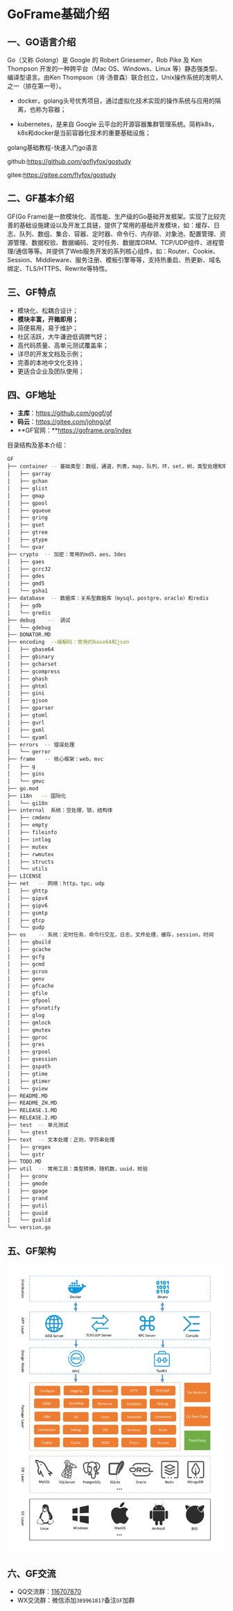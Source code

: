 # GoFrame基础介绍

## 一、GO语言介绍

Go（又称 *Golang*）是 Google 的 Robert Griesemer，Rob Pike 及 Ken Thompson 开发的一种跨平台（Mac OS、Windows、Linux 等）静态强类型、编译型语言。由Ken Thompson（肯·汤普森）联合创立，Unix操作系统的发明人之一（排在第一号）。

- docker，golang头号优秀项目，通过虚拟化技术实现的操作系统与应用的隔离，也称为容器；

- kubernetes，是来自 Google 云平台的开源容器集群管理系统。简称k8s，k8s和docker是当前容器化技术的重要基础设施；



golang基础教程-快速入门go语言

github:https://github.com/goflyfox/gostudy

gitee:https://gitee.com/flyfox/gostudy

## 二、GF基本介绍

GF(Go Frame)是一款模块化、高性能、生产级的Go基础开发框架。实现了比较完善的基础设施建设以及开发工具链，提供了常用的基础开发模块，如：缓存、日志、队列、数组、集合、容器、定时器、命令行、内存锁、对象池、配置管理、资源管理、数据校验、数据编码、定时任务、数据库ORM、TCP/UDP组件、进程管理/通信等等。并提供了Web服务开发的系列核心组件，如：Router、Cookie、Session、Middleware、服务注册、模板引擎等等，支持热重启、热更新、域名绑定、TLS/HTTPS、Rewrite等特性。

## 三、GF特点

- 模块化、松耦合设计；
- **模块丰富，开箱即用；**
- 简便易用，易于维护；
- 社区活跃，大牛谦逊低调脾气好；
- 高代码质量、高单元测试覆盖率；
- 详尽的开发文档及示例；
- 完善的本地中文化支持；
- 更适合企业及团队使用；

## 四、GF地址

- **主库**：https://github.com/gogf/gf
- **码云**：https://gitee.com/johng/gf
- **GF官网：**https://goframe.org/index

目录结构及基本介绍：

```bash
GF
├── container -- 基础类型：数组，通道，列表，map，队列，环，set，树，类型处理和转换
│   ├── garray
│   ├── gchan
│   ├── glist
│   ├── gmap
│   ├── gpool
│   ├── gqueue
│   ├── gring
│   ├── gset
│   ├── gtree
│   ├── gtype
│   └── gvar
├── crypto  -- 加密：常用的md5，aes，3des
│   ├── gaes
│   ├── gcrc32
│   ├── gdes
│   ├── gmd5
│   └── gsha1
├── database  -- 数据库：关系型数据库（mysql，postgre，oracle）和redis
│   ├── gdb
│   └── gredis
├── debug    --  调试
│   └── gdebug
├── DONATOR.MD
├── encoding  --编解码：常用的base64和json
│   ├── gbase64
│   ├── gbinary
│   ├── gcharset
│   ├── gcompress
│   ├── ghash
│   ├── ghtml
│   ├── gini
│   ├── gjson
│   ├── gparser
│   ├── gtoml
│   ├── gurl
│   ├── gxml
│   └── gyaml
├── errors  -- 错误处理
│   └── gerror
├── frame   -- 核心框架：web，mvc
│   ├── g
│   ├── gins
│   └── gmvc
├── go.mod
├── i18n   -- 国际化
│   └── gi18n
├── internal  系统：空处理，锁，结构体
│   ├── cmdenv
│   ├── empty
│   ├── fileinfo
│   ├── intlog
│   ├── mutex
│   ├── rwmutex
│   ├── structs
│   └── utils
├── LICENSE
├── net   -- 网络：http，tpc，udp
│   ├── ghttp
│   ├── gipv4
│   ├── gipv6
│   ├── gsmtp
│   ├── gtcp
│   └── gudp
├── os    -- 系统：定时任务，命令行交互，日志，文件处理，缓存，session，时间
│   ├── gbuild
│   ├── gcache
│   ├── gcfg
│   ├── gcmd
│   ├── gcron
│   ├── genv
│   ├── gfcache
│   ├── gfile
│   ├── gfpool
│   ├── gfsnotify
│   ├── glog
│   ├── gmlock
│   ├── gmutex
│   ├── gproc
│   ├── gres
│   ├── grpool
│   ├── gsession
│   ├── gspath
│   ├── gtime
│   ├── gtimer
│   └── gview
├── README.MD
├── README_ZH.MD
├── RELEASE.1.MD
├── RELEASE.2.MD
├── test  -- 单元测试
│   └── gtest
├── text  -- 文本处理：正则，字符串处理
│   ├── gregex
│   └── gstr
├── TODO.MD
├── util  -- 常用工具：类型转换，随机数，uuid，校验
│   ├── gconv
│   ├── gmode
│   ├── gpage
│   ├── grand
│   ├── gutil
│   ├── guuid
│   └── gvalid
└── version.go
```



## 五、GF架构

![img](01.goframe介绍.assets/arch.png)

## 六、GF交流

- QQ交流群：[116707870](https://shang.qq.com/wpa/qunwpa?idkey=195f91eceeb5d7fa76009b7cd5a4641f70bf4897b7f5a520635eb26ff17adfe7)
- WX交流群：微信添加`389961817`备注`GF`加群